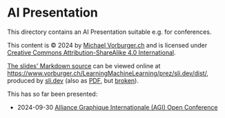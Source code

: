 # AI Presentation

This directory contains an AI Presentation suitable e.g. for conferences.

This content is © 2024 by [Michael Vorburger.ch](https://www.vorburger.ch) and is
licensed under [Creative Commons Attribution-ShareAlike 4.0 International](https://creativecommons.org/licenses/by-sa/4.0/?ref=chooser-v1).

[The slides' Markdown source](sli.dev/slides.md) can be viewed online at <https://www.vorburger.ch/LearningMachineLearning/prez/sli.dev/dist/>, produced by [sli.dev](sli.dev/README.md) (also as [PDF](https://www.vorburger.ch/LearningMachineLearning/prez/sli.dev/dist/slides.pdf), but [broken](https://github.com/slidevjs/slidev/issues/1872)).

This has so far been presented:

* 2024-09-30 [Alliance Graphique Internationale (AGI) Open Conference](https://agi-open.com)
